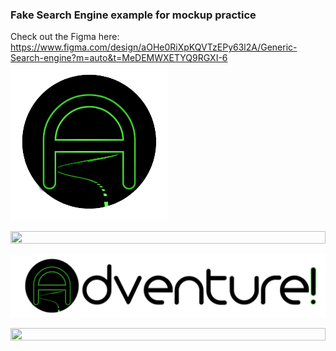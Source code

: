 ### Fake Search Engine example for mockup practice
Check out the Figma here: https://www.figma.com/design/aOHe0RiXpKQVTzEPy63l2A/Generic-Search-engine?m=auto&t=MeDEMWXETYQ9RGXI-6
<img src="https://github.com/krish7201/Generic_Search_Engine_Mockup/blob/main/assets/Favicon.png" height="50%" width="50%"></img>

<img src="https://github.com/user-attachments/assets/336061b8-a391-473d-8c69-d664262a8696" height="50%" width="100%"></img>

<img src="https://github.com/krish7201/Generic_Search_Engine_Mockup/blob/main/assets/Logo.png" height="50%" width="100%"></img>

<img src="https://github.com/user-attachments/assets/3b45b33a-cd3a-4c9b-98ff-cd2bed532c9f" height="50%" width="100%"></img>
